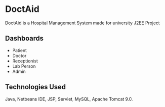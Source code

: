 # DoctAid

DoctAid is a Hospital Management System made for university J2EE Project

## Dashboards
- Patient
- Doctor
- Receptionist
- Lab Person
- Admin

## Technologies Used
Java, Netbeans IDE, JSP, Servlet, MySQL, Apache Tomcat 9.0.
